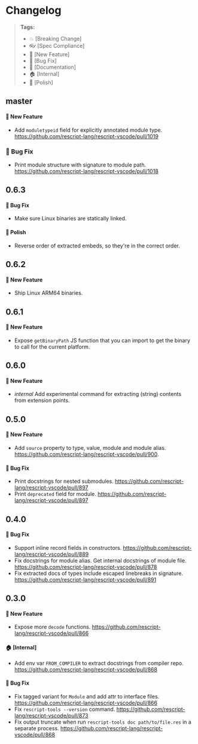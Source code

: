 # Changelog

> **Tags:**
>
> - :boom: [Breaking Change]
> - :eyeglasses: [Spec Compliance]
> - :rocket: [New Feature]
> - :bug: [Bug Fix]
> - :memo: [Documentation]
> - :house: [Internal]
> - :nail_care: [Polish]

## master

#### :rocket: New Feature

- Add `moduletypeid` field for explicitly annotated module type. https://github.com/rescript-lang/rescript-vscode/pull/1019

### :bug: Bug Fix

- Print module structure with signature to module path. https://github.com/rescript-lang/rescript-vscode/pull/1018

## 0.6.3

#### :bug: Bug Fix

- Make sure Linux binaries are statically linked.

#### :nail_care: Polish

- Reverse order of extracted embeds, so they're in the correct order.

## 0.6.2

#### :rocket: New Feature

- Ship Linux ARM64 binaries.

## 0.6.1

#### :rocket: New Feature

- Expose `getBinaryPath` JS function that you can import to get the binary to call for the current platform.

## 0.6.0

#### :rocket: New Feature

- _internal_ Add experimental command for extracting (string) contents from extension points.

## 0.5.0

#### :rocket: New Feature

- Add `source` property to type, value, module and module alias. https://github.com/rescript-lang/rescript-vscode/pull/900.

#### :bug: Bug Fix

- Print docstrings for nested submodules. https://github.com/rescript-lang/rescript-vscode/pull/897
- Print `deprecated` field for module. https://github.com/rescript-lang/rescript-vscode/pull/897

## 0.4.0

#### :bug: Bug Fix

- Support inline record fields in constructors. https://github.com/rescript-lang/rescript-vscode/pull/889
- Fix docstrings for module alias. Get internal docstrings of module file. https://github.com/rescript-lang/rescript-vscode/pull/878
- Fix extracted docs of types include escaped linebreaks in signature. https://github.com/rescript-lang/rescript-vscode/pull/891

## 0.3.0

#### :rocket: New Feature

- Expose more `decode` functions. https://github.com/rescript-lang/rescript-vscode/pull/866

#### :house: [Internal]

- Add env var `FROM_COMPILER` to extract docstrings from compiler repo. https://github.com/rescript-lang/rescript-vscode/pull/868

#### :bug: Bug Fix

- Fix tagged variant for `Module` and add attr to interface files. https://github.com/rescript-lang/rescript-vscode/pull/866
- Fix `rescript-tools --version` command. https://github.com/rescript-lang/rescript-vscode/pull/873
- Fix output truncate when run `rescript-tools doc path/to/file.res` in a separate process. https://github.com/rescript-lang/rescript-vscode/pull/868
